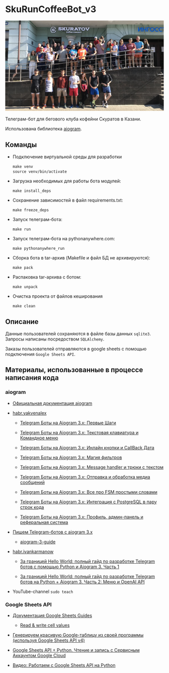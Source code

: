 # SkuRunCoffeeBot_v3

![photo](./img/IMG_7981.JPG)

Телеграм-бот для бегового клуба кофейни Скуратов в Казани.

Использована библиотека [aiogram](https://docs.aiogram.dev/en/dev-3.x/index.html).


## Команды

+ Подключение виртуальной среды для разработки

      make venv
      source venv/bin/activate

+ Загрузка необходимых для работы бота модулей:

      make install_deps

+ Сохранение зависимостей в файл requirements.txt:

      make freeze_deps

+ Запуск телеграм-бота:

      make run

+ Запуск телеграм-бота на pythonanywhere.com:

      make pythonanywhere_run

+ Сборка бота в tar-архив (Makefile и файл БД не архивируются):

      make pack

+ Распаковка tar-архива с ботом:

      make unpack

+ Очистка проекта от файлов кеширования

      make clean


## Описание

Данные пользователей сохраняются в файле базы данных `sqlite3`. Запросы написаны посредоством `SQLAlchemy`.

Заказы пользователей отправляются в google sheets с помощью подключения `Google Sheets API`.


## Материалы, использованные в процессе написания кода

### aiogram

+ [Официальная документация aiogram](https://docs.aiogram.dev/en/latest/)

+ [habr.yakvenalex](https://habr.com/ru/users/yakvenalex/)

    + [Telegram Боты на Aiogram 3.x: Первые Шаги](https://habr.com/ru/companies/amvera/articles/820527/)

    + [Telegram Боты на Aiogram 3.x: Текстовая клавиатура и Командное меню](https://habr.com/ru/articles/820733/)

    + [Telegram Боты на Aiogram 3.x: Инлайн кнопки и CallBack Дата](https://habr.com/ru/articles/820877/)

    + [Telegram Боты на Aiogram 3.x: Магия фильтров](https://habr.com/ru/articles/821085/)

    + [Telegram Боты на Aiogram 3.x: Message handler и трюки с текстом](https://habr.com/ru/articles/821661/)

    + [Telegram Боты на Aiogram 3.x: Отправка и обработка медиа сообщений](https://habr.com/ru/articles/821961/)

    + [Telegram Боты на Aiogram 3.x: Все про FSM простыми словами](https://habr.com/ru/articles/822061/)

    + [Telegram Боты на Aiogram 3.x:  Интеграция с PostgreSQL в пару строк кода](https://habr.com/ru/articles/822083/)

    + [Telegram Боты на Aiogram 3.x: Профиль, админ-панель и реферальная система](https://habr.com/ru/articles/822809/)

+ [Пишем Telegram-ботов с aiogram 3.x](https://mastergroosha.github.io/aiogram-3-guide/)

    + [aiogram-3-guide](https://github.com/MasterGroosha/aiogram-3-guide)

+ [habr.ivankarmanow](https://habr.com/ru/users/ivankarmanow/)
  
    + [За границей Hello World: полный гайд по разработке Telegram ботов с помощью Python и Aiogram 3. Часть 1](https://habr.com/ru/articles/732136/)

    + [За границей Hello World: полный гайд по разработке Telegram ботов на Python + Aiogram 3. Часть 2: Меню и OpenAI API](https://habr.com/ru/articles/733732/)

+ YouTube-channel `sudo teach`


### Google Sheets API

+ [Документация Google Sheets Guides](https://developers.google.com/sheets/api/guides/concepts)

    + [Read & write cell values](https://developers.google.com/sheets/api/guides/values)

+ [Генерируем красивую Google-таблицу из своей программы (используя Google Sheets API v4)](https://habr.com/ru/articles/305378/)

+ [Google Sheets API + Python. Чтение и запись с Сервисным Аккаунтом Google Cloud](https://habr.com/ru/articles/575160/)

+ [Видео: Работаем с Google Sheets API на Python](https://www.youtube.com/watch?v=Bf8KHZtcxnA)
